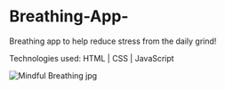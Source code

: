 # Breathing-App-

Breathing app to help reduce stress from the daily grind! 

Technologies used: HTML | CSS | JavaScript 


![Mindful Breathing jpg](https://user-images.githubusercontent.com/54521457/88351705-d71cf900-cd1c-11ea-919f-e7561772d629.png)
